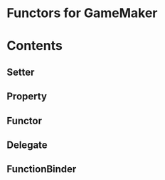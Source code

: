 # Functors for GameMaker

# Contents

## Setter

## Property

## Functor

## Delegate

## FunctionBinder

